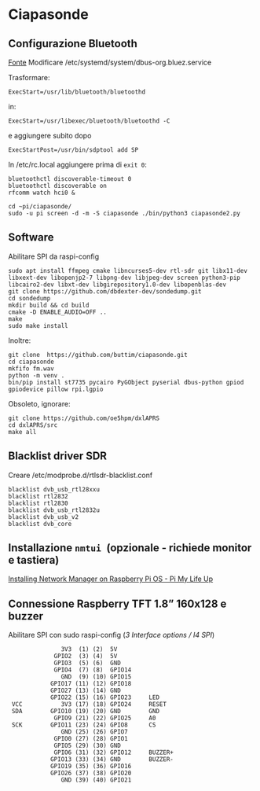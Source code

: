 # Ciapasonde


## Configurazione Bluetooth

[Fonte](https://github.com/ole-vi/bluetooth-server)
Modificare /etc/systemd/system/dbus-org.bluez.service

Trasformare:


```
ExecStart=/usr/lib/bluetooth/bluetoothd
```


in:


```
ExecStart=/usr/libexec/bluetooth/bluetoothd -C
```


e aggiungere subito dopo


```
ExecStartPost=/usr/bin/sdptool add SP
```


In /etc/rc.local aggiungere prima di `exit 0`:


```
bluetoothctl discoverable-timeout 0
bluetoothctl discoverable on
rfcomm watch hci0 &

cd ~pi/ciapasonde/
sudo -u pi screen -d -m -S ciapasonde ./bin/python3 ciapasonde2.py
```



## Software

Abilitare SPI da raspi-config

```
sudo apt install ffmpeg cmake libncurses5-dev rtl-sdr git libx11-dev libxext-dev libopenjp2-7 libpng-dev libjpeg-dev screen python3-pip libcairo2-dev libxt-dev libgirepository1.0-dev libopenblas-dev
git clone https://github.com/dbdexter-dev/sondedump.git
cd sondedump
mkdir build && cd build
cmake -D ENABLE_AUDIO=OFF ..
make
sudo make install    
```

Inoltre:
```
git clone  https://github.com/buttim/ciapasonde.git
cd ciapasonde
mkfifo fm.wav
python -m venv .
bin/pip install st7735 pycairo PyGObject pyserial dbus-python gpiod gpiodevice pillow rpi.lgpio
```

Obsoleto, ignorare:
```
git clone https://github.com/oe5hpm/dxlAPRS
cd dxlAPRS/src
make all
```


## Blacklist driver SDR

Creare /etc/modprobe.d/rtlsdr-blacklist.conf


```
blacklist dvb_usb_rtl28xxu
blacklist rtl2832
blacklist rtl2830
blacklist dvb_usb_rtl2832u
blacklist dvb_usb_v2
blacklist dvb_core
```



## Installazione `nmtui `(opzionale - richiede monitor e tastiera)

[Installing Network Manager on Raspberry Pi OS - Pi My Life Up](https://pimylifeup.com/raspberry-pi-network-manager/)


## Connessione Raspberry TFT 1.8” 160x128 e buzzer

Abilitare SPI con sudo raspi-config (_3 Interface options / I4 SPI_)

                   3V3  (1) (2)  5V
                 GPIO2  (3) (4)  5V
                 GPIO3  (5) (6)  GND
                 GPIO4  (7) (8)  GPIO14
                   GND  (9) (10) GPIO15
                GPIO17 (11) (12) GPIO18
                GPIO27 (13) (14) GND
                GPIO22 (15) (16) GPIO23     LED
     VCC           3V3 (17) (18) GPIO24     RESET
     SDA        GPIO10 (19) (20) GND        GND
                 GPIO9 (21) (22) GPIO25     A0
     SCK        GPIO11 (23) (24) GPIO8      CS
                   GND (25) (26) GPIO7
                 GPIO0 (27) (28) GPIO1
                 GPIO5 (29) (30) GND
                 GPIO6 (31) (32) GPIO12     BUZZER+
                GPIO13 (33) (34) GND        BUZZER-
                GPIO19 (35) (36) GPIO16
                GPIO26 (37) (38) GPIO20
                   GND (39) (40) GPIO21

